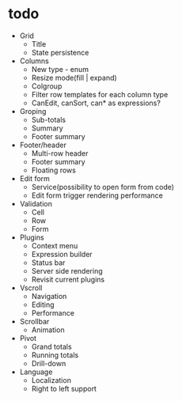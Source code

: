 # todo

* Grid
	* Title
	* State persistence
* Columns 
   * New type - enum
	* Resize mode(fill | expand)
	* Colgroup 
	* Filter row templates for each column type
	* CanEdit, canSort, can* as expressions?
* Groping 
	* Sub-totals
	* Summary
	* Footer summary
* Footer/header
	* Multi-row header
	* Footer summary
	* Floating rows
* Edit form
	* Service(possibility to open form from code)
	* Edit form trigger rendering performance
* Validation
	* Cell
	* Row
	* Form
* Plugins
	* Context menu
	* Expression builder
	* Status bar
	* Server side rendering
	* Revisit current plugins
* Vscroll 
	* Navigation
	* Editing
	* Performance
* Scrollbar
	* Animation
* Pivot
	* Grand totals
	* Running totals
	* Drill-down
* Language
	* Localization
	* Right to left support
